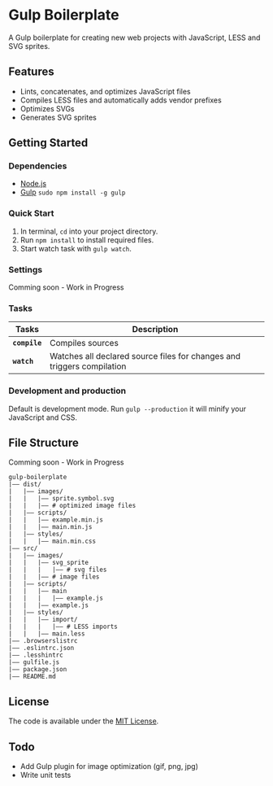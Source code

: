 # Gulp Boilerplate

A Gulp boilerplate for creating new web projects with JavaScript, LESS and SVG sprites.

## Features

- Lints, concatenates, and optimizes JavaScript files
- Compiles LESS files and automatically adds vendor prefixes
- Optimizes SVGs
- Generates SVG sprites

## Getting Started

### Dependencies

- [Node.js](http://nodejs.org)
- [Gulp](http://gulpjs.com) `sudo npm install -g gulp`

### Quick Start

1. In terminal, `cd` into your project directory.
2. Run `npm install` to install required files.
3. Start watch task with `gulp watch`.

### Settings

Comming soon - Work in Progress

### Tasks

| Tasks | Description |
|---|---|
|__`compile`__| Compiles sources |
|__`watch`__| Watches all declared source files for changes and triggers compilation |

### Development and production

Default is development mode. Run `gulp --production` it will minify your JavaScript and CSS.

## File Structure

Comming soon - Work in Progress

```
gulp-boilerplate
|—— dist/
|   |—— images/
|   |   |—— sprite.symbol.svg
|   |   |—— # optimized image files
|   |—— scripts/
|   |   |—— example.min.js
|   |   |—— main.min.js
|   |—— styles/
|   |   |—— main.min.css
|—— src/
|   |—— images/
|   |   |—— svg_sprite
|   |   |   |—— # svg files
|   |   |—— # image files
|   |—— scripts/
|   |   |—— main
|   |   |   |—— example.js
|   |   |—— example.js
|   |—— styles/
|   |   |—— import/
|   |   |   |—— # LESS imports
|   |   |—— main.less
|—— .browserslistrc
|—— .eslintrc.json
|—— .lesshintrc
|—— gulfile.js
|—— package.json
|—— README.md
```

## License

The code is available under the [MIT License](LICENSE.md).

## Todo

* Add Gulp plugin for image optimization (gif, png, jpg)
* Write unit tests
